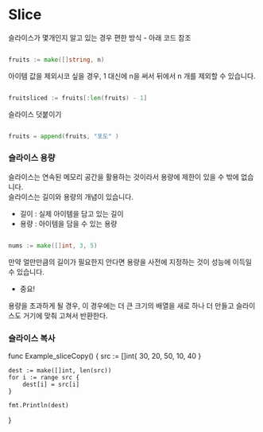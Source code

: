 # Slice

슬라이스가 몇개인지 알고 있는 경우 편한 방식 - 아래 코드 참조 

```go

fruits := make([]string, n)

```

아이템 값을 제외시코 싶을 경우, 1 대신에 n을 써서 뒤에서 n 개를 제외할 수 있습니다.


```go

fruitsliced := fruits[:len(fruits) - 1]


```

슬라이스 덧붙이기 


```go

fruits = append(fruits, "포도" )

```

### 슬라이스 용량 

슬라이스는 연속된 메모리 공간을 활용하는 것이라서 용량에 제한이 있을 수 밖에 없습니다.  
슬라이스는 길이와 용량의 개념이 있습니다. 
 - 길이 : 실제 아이템을 담고 있는 길이 
 - 용량 : 아이템을 담을 수 있는 용량 

```go

nums := make([]int, 3, 5)

```

만약 얼만만큼의 길이가 필요한지 안다면 용량을 사전에 지정하는 것이 성능에 이득일 수 있습니다.  


- 중요!

용량을 초과하게 될 경우, 이 경우에는 더 큰 크기의 배열을 새로 하나 더 만들고 슬라이스도 거기에 맞춰 고쳐서 반환한다. 

### 슬라이스 복사 

func Example_sliceCopy() {
	src := []int{ 30, 20, 50, 10, 40 }

	dest := make([]int, len(src))
	for i := range src {
		dest[i] = src[i]
	}

	fmt.Println(dest)
}

